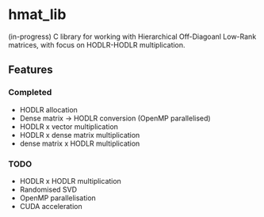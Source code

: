 # hmat_lib

(in-progress) C library for working with Hierarchical Off-Diagoanl Low-Rank 
matrices, with focus on HODLR-HODLR multiplication.

## Features

### Completed

- HODLR allocation
- Dense matrix -> HODLR conversion (OpenMP parallelised)
- HODLR x vector multiplication
- HODLR x dense matrix multiplication
- dense matrix x HODLR multiplication

### TODO

- HODLR x HODLR multiplication
- Randomised SVD
- OpenMP parallelisation
- CUDA acceleration

